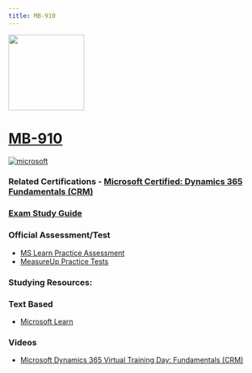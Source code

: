 ```yaml
---
title: MB-910
---
```


<img src="/mb-910.png" width="150" height="150">

# [MB-910](https://learn.microsoft.com/certifications/exams/mb-910)

<a href='https://learn.microsoft.com/en-us/certifications/browse/?type=fundamentals' target="_blank"><img alt='microsoft' src='https://img.shields.io/badge/fundamentals-100000?style=for-the-badge&logo=microsoft&logoColor=white&labelColor=0078D4&color=212221'/></a> 



### Related Certifications - [Microsoft Certified: Dynamics 365 Fundamentals (CRM)](https://learn.microsoft.com/en-us/certifications/d365-fundamentals-customer-engagement-apps-crm/)

### [Exam Study Guide](https://aka.ms/mb910-studyguide)

### Official Assessment/Test
- [MS Learn Practice Assessment](https://learn.microsoft.com/en-us/certifications/exams/mb-910/practice/assessment?assessment-type=practice&assessmentId=53)
- [MeasureUp Practice Tests](https://www.measureup.com/microsoft-practice-test-mb-910-microsoft-dynamics-365-fundamentals-crm.html)

### Studying Resources:

### Text Based 
- [Microsoft Learn](https://learn.microsoft.com/en-us/certifications/exams/mb-910)
### Videos
- [Microsoft Dynamics 365 Virtual Training Day: Fundamentals (CRM)](https://www.youtube.com/watch?v=67ruTkrQXIY)


